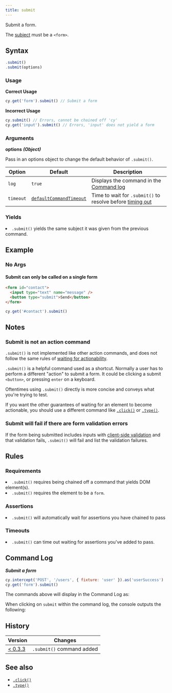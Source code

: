 ```yaml
---
title: submit
---
```


Submit a form.

<Alert type="warning">

The [subject](/guides/core-concepts/introduction-to-cypress#Subject-Management)
must be a `<form>`.

</Alert>

## Syntax

```javascript
.submit()
.submit(options)
```

### Usage

**<Icon name="check-circle" color="green"></Icon> Correct Usage**

```javascript
cy.get('form').submit() // Submit a form
```

**<Icon name="exclamation-triangle" color="red"></Icon> Incorrect Usage**

```javascript
cy.submit() // Errors, cannot be chained off 'cy'
cy.get('input').submit() // Errors, 'input' does not yield a form
```

### Arguments

**<Icon name="angle-right"></Icon> options** **_(Object)_**

Pass in an options object to change the default behavior of `.submit()`.

| Option    | Default                                                              | Description                                                                              |
| --------- | -------------------------------------------------------------------- | ---------------------------------------------------------------------------------------- |
| `log`     | `true`                                                               | Displays the command in the [Command log](/guides/core-concepts/cypress-app#Command-Log) |
| `timeout` | [`defaultCommandTimeout`](/guides/references/configuration#Timeouts) | Time to wait for `.submit()` to resolve before [timing out](#Timeouts)                   |

### Yields [<Icon name="question-circle"/>](/guides/core-concepts/introduction-to-cypress#Subject-Management)

<List><li>`.submit()` yields the same subject it was given from the previous
command.</li></List>

## Example

### No Args

#### Submit can only be called on a single form

```html
<form id="contact">
  <input type="text" name="message" />
  <button type="submit">Send</button>
</form>
```

```javascript
cy.get('#contact').submit()
```

## Notes

### Submit is not an action command

`.submit()` is not implemented like other action commands, and does not follow
the same rules of
[waiting for actionability](/guides/core-concepts/interacting-with-elements).

`.submit()` is a helpful command used as a shortcut. Normally a user has to
perform a different "action" to submit a form. It could be clicking a submit
`<button>`, or pressing `enter` on a keyboard.

Oftentimes using `.submit()` directly is more concise and conveys what you're
trying to test.

If you want the other guarantees of waiting for an element to become actionable,
you should use a different command like [`.click()`](/api/commands/click) or
[`.type()`](/api/commands/type).

### Submit will fail if there are form validation errors

If the form being submitted includes inputs with
[client-side validation](https://developer.mozilla.org/en-US/docs/Learn/Forms/Form_validation)
and that validation fails, `.submit()` will fail and list the validation
failures.

## Rules

### Requirements [<Icon name="question-circle"/>](/guides/core-concepts/introduction-to-cypress#Chains-of-Commands)

<List><li>`.submit()` requires being chained off a command that yields DOM
element(s).</li><li>`.submit()` requires the element to be a `form`.</li></List>

### Assertions [<Icon name="question-circle"/>](/guides/core-concepts/introduction-to-cypress#Assertions)

<List><li>`.submit()` will automatically wait for assertions you have chained to
pass</li></List>

### Timeouts [<Icon name="question-circle"/>](/guides/core-concepts/introduction-to-cypress#Timeouts)

<List><li>`.submit()` can time out waiting for assertions you've added to
pass.</li></List>

## Command Log

**_Submit a form_**

```javascript
cy.intercept('POST', '/users', { fixture: 'user' }).as('userSuccess')
cy.get('form').submit()
```

The commands above will display in the Command Log as:

<DocsImage src="/img/api/submit/form-submit-shows-in-command-log-of-cypress.png" alt="Command Log submit" ></DocsImage>

When clicking on `submit` within the command log, the console outputs the
following:

<DocsImage src="/img/api/submit/console-shows-what-form-was-submitted.png" alt="Console Log submit" ></DocsImage>

## History

| Version                                       | Changes                   |
| --------------------------------------------- | ------------------------- |
| [< 0.3.3](/guides/references/changelog#0-3-3) | `.submit()` command added |

## See also

- [`.click()`](/api/commands/click)
- [`.type()`](/api/commands/type)
